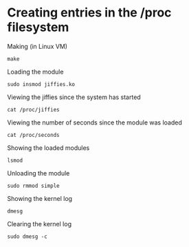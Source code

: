 Creating entries in the /proc filesystem
========================================

Making (in Linux VM)

    make

Loading the module

    sudo insmod jiffies.ko

Viewing the jiffies since the system has started

    cat /proc/jiffies

Viewing the number of seconds since the module was loaded

    cat /proc/seconds

Showing the loaded modules

    lsmod

Unloading the module

    sudo rmmod simple

Showing the kernel log

    dmesg

Clearing the kernel log

    sudo dmesg -c
